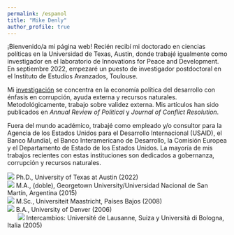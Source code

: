 ```yaml
---
permalink: /espanol
title: "Mike Denly"
author_profile: true
---
```


¡Bienvenido/a mi página web! Recién recibí mi doctorado en ciencias políticas en la Universidad de Texas, Austin, donde trabajé igualmente como investigador en el laboratorio de Innovations for Peace and Development. En septiembre 2022, empezaré un puesto de investigador postdoctoral en el Instituto de Estudios Avanzados, Toulouse.

Mi [investigación](https://mikedenly.com/research/) se concentra en la economía política del desarrollo con énfasis en corrupción, ayuda externa y recursos naturales. Metodológicamente, trabajo sobre validez externa. Mis artículos han sido publicados en *Annual Review of Political* y *Journal of Conflict Resolution*.

Fuera del mundo académico, trabajé como empleado y/o consultor para la Agencia de los Estados Unidos para el Desarrollo Internacional (USAID), el Banco Mundial, el Banco Interamericano de Desarrollo, la Comisión Europea y el Departamento de Estado de los Estados Unidos. La mayoría de mis trabajos recientes con estas instituciones son dedicados a gobernanza, corrupción y recursos naturales. 
   

![](/images/gradhatpng.png) Ph.D., University of Texas at Austin (2022)
<br>![](/images/gradhatpng.png) M.A., (doble), Georgetown University/Universidad Nacional de San Martín, Argentina (2015)
<br>![](/images/gradhatpng.png) M.Sc., Universiteit Maastricht, Países Bajos (2008)
<br>![](/images/gradhatpng.png) B.A., University of Denver (2006) 
<br> &nbsp; &nbsp; &nbsp; ![](/images/bullet.png) Intercambios: Université de Lausanne, Suiza y Università di Bologna, Italia (2005)
